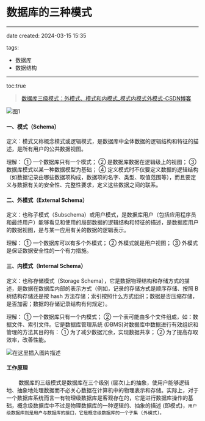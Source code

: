 # 数据库的三种模式
---
date created: 2024-03-15 15:35

tags:
  - 数据库
  - 数据结构
---
toc:true
> [数据库三级模式：外模式、模式和内模式_模式内模式外模式-CSDN博客](https://blog.csdn.net/VariatioZbw/article/details/106928986#:~:text=%E7%90%86%E8%A7%A3%EF%BC%9A%20%E2%91%A0%20%E4%B8%80%E4%B8%AA%E6%95%B0%E6%8D%AE%E5%BA%93%E5%8F%AA%E6%9C%89%E4%B8%80%E4%B8%AA%E6%A8%A1%E5%BC%8F%EF%BC%9B%20%E2%91%A1,%E6%98%AF%E6%95%B0%E6%8D%AE%E5%BA%93%E6%95%B0%E6%8D%AE%E5%9C%A8%E9%80%BB%E8%BE%91%E7%BA%A7%E4%B8%8A%E7%9A%84%E8%A7%86%E5%9B%BE%EF%BC%9B%20%E2%91%A2%20%E6%95%B0%E6%8D%AE%E5%BA%93%E6%A8%A1%E5%BC%8F%E4%BB%A5%E6%9F%90%E4%B8%80%E7%A7%8D%E6%95%B0%E6%8D%AE%E6%A8%A1%E5%9E%8B%E4%B8%BA%E5%9F%BA%E7%A1%80%EF%BC%9B%20%E2%91%A3%20%E5%AE%9A%E4%B9%89%E6%A8%A1%E5%BC%8F%E6%97%B6%E4%B8%8D%E4%BB%85%E8%A6%81%E5%AE%9A%E4%B9%89%E6%95%B0%E6%8D%AE%E7%9A%84%E9%80%BB%E8%BE%91%E7%BB%93%E6%9E%84%EF%BC%88%E5%A6%82%E6%95%B0%E6%8D%AE%E8%AE%B0%E5%BD%95%E7%94%B1%E5%93%AA%E4%BA%9B%E6%95%B0%E6%8D%AE%E9%A1%B9%E6%9E%84%E6%88%90%EF%BC%8C%E6%95%B0%E6%8D%AE%E9%A1%B9%E7%9A%84%E5%90%8D%E5%AD%97%E3%80%81%E7%B1%BB%E5%9E%8B%E3%80%81%E5%8F%96%E5%80%BC%E8%8C%83%E5%9B%B4%E7%AD%89%EF%BC%89%EF%BC%8C%E8%80%8C%E4%B8%94%E8%A6%81%E5%AE%9A%E4%B9%89%E4%B8%8E%E6%95%B0%E6%8D%AE%E6%9C%89%E5%85%B3%E7%9A%84%E5%AE%89%E5%85%A8%E6%80%A7%E3%80%81%E5%AE%8C%E6%95%B4%E6%80%A7%E8%A6%81%E6%B1%82%EF%BC%8C%E5%AE%9A%E4%B9%89%E8%BF%99%E4%BA%9B%E6%95%B0%E6%8D%AE%E4%B9%8B%E9%97%B4%E7%9A%84%E8%81%94%E7%B3%BB%E3%80%82)

![图1](https://img-blog.csdnimg.cn/20200623180719823.png?x-oss-process=image/watermark,type_ZmFuZ3poZW5naGVpdGk,shadow_10,text_aHR0cHM6Ly9ibG9nLmNzZG4ubmV0L1ZhcmlhdGlvWmJ3,size_16,color_FFFFFF,t_70)

#### 一、模式（Schema）

定义：模式又称概念模式或逻辑模式，是数据库中全体数据的逻辑结构和特征的描述，是所有用户的公共数据视图。

理解： ① 一个数据库只有一个模式； ② 是数据库数据在逻辑级上的视图； ③ 数据库模式以某一种数据模型为基础； ④ 定义模式时不仅要定义数据的逻辑结构（如数据记录由哪些数据项构成，数据项的名字、类型、取值范围等），而且要定义与数据有关的安全性、完整性要求，定义这些数据之间的联系。

#### 二、外模式（External Schema）

定义：也称子模式（Subschema）或用户模式，是数据库用户（包括应用程序员和最终用户）能够看见和使用的局部数据的逻辑结构和特征的描述，是数据库用户的数据视图，是与某一应用有关的数据的逻辑表示。

理解： ① 一个数据库可以有多个外模式； ② 外模式就是用户视图； ③ 外模式是保证数据安全性的一个有力措施。

#### 三、内模式（Internal Schema）

定义：也称存储模式（Storage Schema），它是数据物理结构和存储方式的描述，是数据在数据库内部的表示方式（例如，记录的存储方式是顺序存储、按照 B 树结构存储还是按 hash 方法存储；索引按照什么方式组织；数据是否压缩存储，是否加密；数据的存储记录结构有何规定）。

理解： ① 一个数据库只有一个内模式； ② 一个表可能由多个文件组成，如：数据文件、索引文件。它是数据库管理系统 (DBMS)对数据库中数据进行有效组织和管理的方法其目的有： ① 为了减少数据冗余，实现数据共享； ② 为了提高存取效率，改善性能。

![在这里插入图片描述](https://img-blog.csdnimg.cn/20200623180948934.png?x-oss-process=image/watermark,type_ZmFuZ3poZW5naGVpdGk,shadow_10,text_aHR0cHM6Ly9ibG9nLmNzZG4ubmV0L1ZhcmlhdGlvWmJ3,size_16,color_FFFFFF,t_70)

#### 工作原理

   数据库的三级模式是数据库在三个级别 (层次)上的抽象，使用户能够逻辑地、抽象地处理数据而不必关心数据在计算机中的物理表示和存储。实际上，对于一个数据库系统而言一有物理级数据库是客观存在的，它是进行数据库操作的基础，概念级数据库中不过是物理数据库的一种逻辑的、抽象的描述 (即模式)，`用户级数据库则是用户与数据库的接口，它是概念级数据库的一个子集 (外模式)。`
